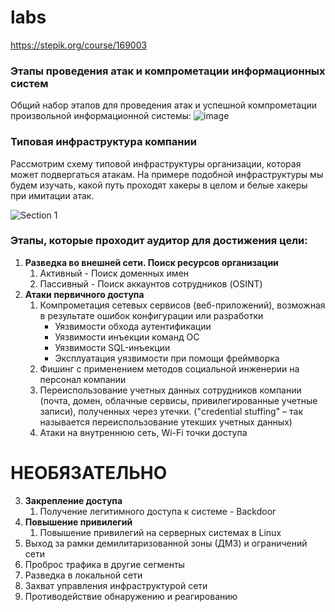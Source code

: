 # labs


https://stepik.org/course/169003

### Этапы проведения атак и компрометации информационных систем

Общий набор этапов для проведения атак и успешной компрометации произвольной информационной системы:
![image](https://github.com/k0yt/labs/assets/114695070/8fb7e35b-8dd7-48c8-9eac-503eba1cb4fc)

### Типовая инфраструктура компании
Рассмотрим схему типовой инфраструктуры организации, которая может подвергаться атакам. На примере подобной инфраструктуры мы будем изучать, какой путь проходят хакеры в целом и белые хакеры при имитации атак.

![Section 1](https://github.com/k0yt/labs/assets/114695070/fff342d1-f75c-4f45-8677-61a4298f4d10)

### Этапы, которые проходит аудитор для достижения цели:

1. **Разведка во внешней сети. Поиск ресурсов организации**
   1. Активный - Поиск доменных имен
   2. Пассивный - Поиск аккаунтов сотрудников (OSINT)
2. **Атаки первичного доступа**
   1. Компрометация сетевых сервисов (веб-приложений), возможная в результате ошибок конфигурации или разработки
      - Уязвимости обхода аутентификации
      - Уязвимости инъекции команд ОС
      - Уязвимости SQL-инъекции
      - Эксплуатация уязвимости при помощи фреймворка
   2. Фишинг с применением методов социальной инженерии на персонал компании
   3. Переиспользование учетных данных сотрудников компании (почта, домен, облачные сервисы, привилегированные учетные записи), полученных через утечки. ("credential stuffing" – так называется переиспользование утекших учетных данных)
   4. Атаки на внутреннюю сеть, Wi-Fi точки доступа

# НЕОБЯЗАТЕЛЬНО
3. **Закрепление доступа**
   1. Получение легитимного доступа к системе - Backdoor
4. **Повышение привилегий**
   1. Повышение привилегий на серверных системах в Linux
5. Выход за рамки демилитаризованной зоны (ДМЗ) и ограничений сети
6. Проброс трафика в другие сегменты
7. Разведка в локальной сети
8. Захват управления инфраструктурой сети
9. Противодействие обнаружению и реагированию
